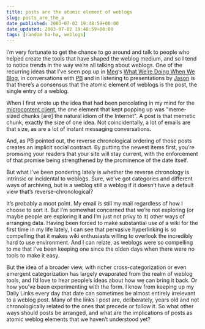 ```yaml
---
title: posts are the atomic element of weblogs
slug: posts_are_the_a
date_published: 2003-07-02 19:48:59+00:00
date_updated: 2003-07-02 19:48:59+00:00
tags: [random ha-ha, weblogs]
---
```

I’m very fortunate to get the chance to go around and talk to people who helped create the tools that have shaped the weblog medium, and so I tend to notice trends in the way we’re all talking about weblogs. One of the recurring ideas that I’ve seen pop up in [Meg](http://www.megnut.com/)‘s [What We’re Doing When We Blog](http://www.oreillynet.com/pub/a/javascript/2002/06/13/megnut.html), in conversations with [PB](http://www.onfocus.com) and in listening to presentations by [Jason](http://www.shellen.com) is that there’s a consensus that the atomic element of weblogs is the post, the single entry of a weblog.

When I first wrote up the idea that had been percolating in my mind for the [microcontent client](http://www.dashes.com/magazine/backissues/introducing_the_microcontent_client.php), the one element that kept popping up was "meme-sized chunks [are] the natural idiom of the Internet". A post is that memetic chunk, exactly the size of one idea. Not coincidentally, a lot of emails are that size, as are a lot of instant messaging conversations.

And, as PB pointed out, the reverse chronological ordering of those posts creates an implicit social contract. By putting the newest items first, you’re promising your readers that your site will stay current, with the enforcement of that promise being strengthened by the prominence of the date itself.

But what I’ve been pondering lately is whether the reverse chronology is intrinsic or incidental to weblogs. Sure, we’ve got categories and different ways of archiving, but is a weblog still a weblog if it doesn’t have a default view that’s reverse-chronological?

It’s probably a moot point. My email is still my mail regardless of how I choose to sort it. But I’m somewhat concerned that we’re not exploring (or maybe people are exploring it and I’m just not privy to it) other ways of arranging data. Having been forced to make substantial use of a wiki for the first time in my life lately, I can see that pervasive hyperlinking is so compelling that it makes wiki enthusiasts willing to overlook the incredibly hard to use environment. And I can relate, as weblogs were so compelling to me that I’ve been keeping one since the olden days when there were no tools to make it easy.

But the idea of a broader view, with richer cross-categorization or even emergent categorization has largely evaporated from the realm of weblog tools, and I’d love to hear people’s ideas about how we can bring it back. Or how you’ve been experimenting with the form. I know from keeping up my Daily Links every day that date can sometimes be almost entirely irrelevant to a weblog post. Many of the links I post are, deliberately, years old and not chronologically related to the ones that precede or follow it. So what other ways should posts be arranged, and what are the implications of posts as atomic weblog elements that we haven’t understood yet?
